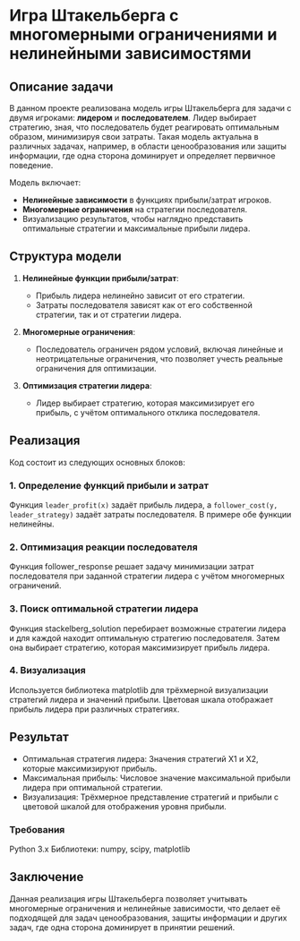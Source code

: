 # Игра Штакельберга с многомерными ограничениями и нелинейными зависимостями

## Описание задачи

В данном проекте реализована модель игры Штакельберга для задачи с двумя игроками: **лидером** и **последователем**. Лидер выбирает стратегию, зная, что последователь будет реагировать оптимальным образом, минимизируя свои затраты. Такая модель актуальна в различных задачах, например, в области ценообразования или защиты информации, где одна сторона доминирует и определяет первичное поведение.

Модель включает:
- **Нелинейные зависимости** в функциях прибыли/затрат игроков.
- **Многомерные ограничения** на стратегии последователя.
- Визуализацию результатов, чтобы наглядно представить оптимальные стратегии и максимальные прибыли лидера.

## Структура модели

1. **Нелинейные функции прибыли/затрат**:
   - Прибыль лидера нелинейно зависит от его стратегии.
   - Затраты последователя зависят как от его собственной стратегии, так и от стратегии лидера.

2. **Многомерные ограничения**:
   - Последователь ограничен рядом условий, включая линейные и неотрицательные ограничения, что позволяет учесть реальные ограничения для оптимизации.

3. **Оптимизация стратегии лидера**:
   - Лидер выбирает стратегию, которая максимизирует его прибыль, с учётом оптимального отклика последователя.

## Реализация

Код состоит из следующих основных блоков:

### 1. Определение функций прибыли и затрат

Функция `leader_profit(x)` задаёт прибыль лидера, а `follower_cost(y, leader_strategy)` задаёт затраты последователя. В примере обе функции нелинейны.

### 2. Оптимизация реакции последователя
Функция follower_response решает задачу минимизации затрат последователя при заданной стратегии лидера с учётом многомерных ограничений.

### 3. Поиск оптимальной стратегии лидера
Функция stackelberg_solution перебирает возможные стратегии лидера и для каждой находит оптимальную стратегию последователя. Затем она выбирает стратегию, которая максимизирует прибыль лидера.

### 4. Визуализация
Используется библиотека matplotlib для трёхмерной визуализации стратегий лидера и значений прибыли. Цветовая шкала отображает прибыль лидера при различных стратегиях.

## Результат

- Оптимальная стратегия лидера: Значения стратегий X1 и X2, которые максимизируют прибыль.
- Максимальная прибыль: Числовое значение максимальной прибыли лидера при оптимальной стратегии.
- Визуализация: Трёхмерное представление стратегий и прибыли с цветовой шкалой для отображения уровня прибыли.

### Требования
Python 3.x
Библиотеки: numpy, scipy, matplotlib


## Заключение

Данная реализация игры Штакельберга позволяет учитывать многомерные ограничения и нелинейные зависимости, что делает её подходящей для задач ценообразования, защиты информации и других задач, где одна сторона доминирует в принятии решений.
